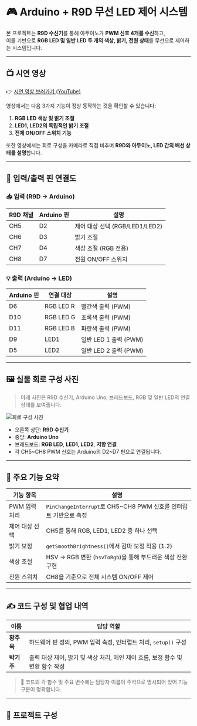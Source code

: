 # 🎮 Arduino + R9D 무선 LED 제어 시스템

본 프로젝트는 **R9D 수신기**를 통해 아두이노가 **PWM 신호 4개를 수신**하고,  
이를 기반으로 **RGB LED 및 일반 LED 두 개의 색상, 밝기, 전원 상태**를 무선으로 제어하는 시스템입니다.

---

## 📺 시연 영상

👉 [시연 영상 보러가기 (YouTube)](https://youtu.be/여기에_링크를_붙여주세요)

영상에서는 다음 3가지 기능이 정상 동작하는 것을 확인할 수 있습니다:
1. **RGB LED 색상 및 밝기 조절**
2. **LED1, LED2의 독립적인 밝기 조절**
3. **전체 ON/OFF 스위치 기능**

또한 영상에서는 회로 구성을 카메라로 직접 비추며 **R9D와 아두이노, LED 간의 배선 상태를 설명**합니다.

---

## 🧩 입력/출력 핀 연결도

### 📥 입력 (R9D → Arduino)

| R9D 채널 | Arduino 핀 | 설명                           |
|----------|-------------|--------------------------------|
| CH5      | D2          | 제어 대상 선택 (RGB/LED1/LED2) |
| CH6      | D3          | 밝기 조절                      |
| CH7      | D4          | 색상 조절 (RGB 전용)           |
| CH8      | D7          | 전원 ON/OFF 스위치             |

### 💡 출력 (Arduino → LED)

| Arduino 핀 | 연결 대상 | 설명                 |
|------------|------------|----------------------|
| D6         | RGB LED R  | 빨간색 출력 (PWM)    |
| D10        | RGB LED G  | 초록색 출력 (PWM)    |
| D11        | RGB LED B  | 파란색 출력 (PWM)    |
| D9         | LED1       | 일반 LED 1 출력 (PWM) |
| D5         | LED2       | 일반 LED 2 출력 (PWM) |

---

## 🖼 실물 회로 구성 사진

> 아래 사진은 R9D 수신기, Arduino Uno, 브레드보드, RGB 및 일반 LED의 연결 상태를 보여줍니다.

![회로 구성 사진](![image](https://github.com/user-attachments/assets/75ee19a9-21fa-47df-bd9e-9311ed93bc81))

- 오른쪽 상단: **R9D 수신기**
- 중앙: **Arduino Uno**
- 브레드보드: **RGB LED**, **LED1, LED2**, **저항 연결**
- 각 CH5~CH8 PWM 신호는 Arduino의 D2~D7 핀으로 연결됩니다.

---

## 🧠 주요 기능 요약

| 기능 항목       | 설명                                                                 |
|----------------|----------------------------------------------------------------------|
| PWM 입력 처리   | `PinChangeInterrupt`로 CH5~CH8 PWM 신호를 인터럽트 기반으로 측정         |
| 제어 대상 선택 | CH5를 통해 RGB, LED1, LED2 중 하나 선택                                   |
| 밝기 보정       | `getSmoothBrightness()`에서 감마 보정 적용 (1.2)                        |
| 색상 조절       | HSV → RGB 변환 (`hsvToRgb`)을 통해 부드러운 색상 전환 구현               |
| 전원 스위치     | CH8을 기준으로 전체 시스템 ON/OFF 제어                                   |

---

## ✍️ 코드 구성 및 협업 내역

| 이름     | 담당 역할 |
|----------|-----------|
| **황주옥** | 하드웨어 핀 정의, PWM 입력 측정, 인터럽트 처리, `setup()` 구성 |
| **박기주** | 출력 대상 제어, 밝기 및 색상 처리, 메인 제어 흐름, 보정 함수 및 변환 함수 작성 |

> 🔧 코드의 각 함수 및 주요 변수에는 담당자 이름이 주석으로 명시되어 있어 기능 구분이 명확합니다.

---

## 📁 프로젝트 구성

